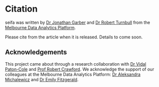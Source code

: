 # Citation

seifa was written by [Dr Jonathan Garber](https://findanexpert.unimelb.edu.au/profile/787135-jonathan-garber) and [Dr Robert Turnbull](https://findanexpert.unimelb.edu.au/profile/877006-robert-turnbull) from the [Melbourne Data Analytics Platform](https://mdap.unimelb.edu.au/).

Please cite from the article when it is released. Details to come soon.

## Acknowledgements

This project came about through a research collaboration with [Dr Vidal Paton-Cole](https://findanexpert.unimelb.edu.au/profile/234417-vidal-paton-cole) and [Prof Robert Crawford](https://findanexpert.unimelb.edu.au/profile/174016-robert-crawford). We acknowledge the support of our colleagues at the Melbourne Data Analytics Platform: [Dr Aleksandra Michalewicz](https://findanexpert.unimelb.edu.au/profile/27349-aleks-michalewicz) and [Dr Emily Fitzgerald](https://findanexpert.unimelb.edu.au/profile/196181-emily-fitzgerald).

